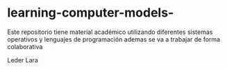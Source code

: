 # learning-computer-models-
Este repositorio tiene material académico utilizando diferentes sistemas operativos y lenguajes de programación 
ademas se va a trabajar de forma colaborativa 

Leder Lara